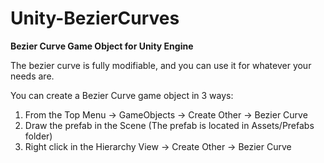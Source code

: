 # Unity-BezierCurves
**Bezier Curve Game Object for Unity Engine**

The bezier curve is fully modifiable, and you can use it for whatever your needs are. <br />

You can create a Bezier Curve game object in 3 ways: <br />
1. From the Top Menu -> GameObjects -> Create Other -> Bezier Curve <br />
2. Draw the prefab in the Scene (The prefab is located in Assets/Prefabs folder) <br />
3. Right click in the Hierarchy View -> Create Other -> Bezier Curve <br />
